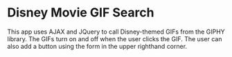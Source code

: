 # Disney Movie GIF Search

This app uses AJAX and JQuery to call Disney-themed GIFs from the GIPHY library. The GIFs turn on and off when the user clicks the GIF. The user can also add a button using the form in the upper righthand corner.
